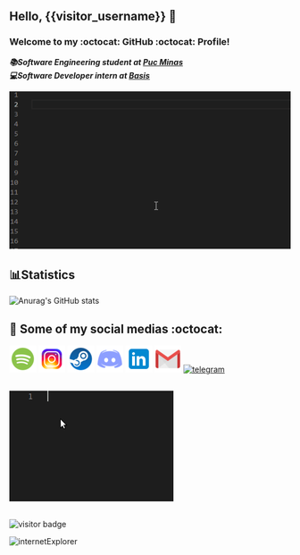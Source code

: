 ## Hello, {{visitor_username}} 👋
### Welcome to my :octocat: GitHub :octocat: Profile!

***:books:Software Engineering student at [Puc Minas](https://pucminas.br)***<br>
***:computer:Software Developer intern at [Basis](https://www.basis.com.br)***


<p>
  <img src="https://github.com/pablo-padua/pablo-padua/blob/master/user_padua.gif">
</p>


## :bar_chart:Statistics

![Anurag's GitHub stats](https://github-readme-stats.vercel.app/api?username=pablo-padua&show_icons=true&theme=solarized-light&hide=contribs,prs)


## :iphone: Some of my social medias :octocat:
<p>
  <a href="https://open.spotify.com/user/wmtfcooperm"> <img src="https://github.com/pablo-padua/pablo-padua/blob/master/spotify.png" alt="spotify"/></a>
  <a href="https://instagram.com/_pablopadua"> <img src="https://github.com/pablo-padua/pablo-padua/blob/master/instagram.png" alt="instagram"/></a>
  <a href="https://steamcommunity.com/id/paduafromwmtf"><img src="https://github.com/pablo-padua/pablo-padua/blob/master/steam.png" alt="steam"/></a>
  <a href="mailto:Padua#6834"><img src="https://github.com/pablo-padua/pablo-padua/blob/master/ds.png" alt="discord"/></a>
  <a href="https://www.linkedin.com/in/pablopadua/"> <img src="https://github.com/pablo-padua/pablo-padua/blob/master/linkedin.png" alt="linkedin"/></a>
  <a href="mailto:pablopaduav@gmail.com"><img src="https://github.com/pablo-padua/pablo-padua/blob/master/gmail.png" alt="email"/></a>
  <a href="https://t.me/PaduaRR"><img src="https://i.ibb.co/V0GL89p/rsz-21telegram.png" alt="telegram"/></a>
</p>

##

![](https://github.com/pablo-padua/pablo-padua/blob/master/semCondicoes.gif)

##

<div>
   <p>
    <img src="https://komarev.com/ghpvc/?username=pablo-padua&style=plastic&label=STALKERS:" alt="visitor badge" size="5"/>
  </p>
  <p>
    <img src="https://raw.githubusercontent.com/fnky/fnky/fnky/img/ie.jpg" alt="internetExplorer" width="128"/>  
  </p>
</div>

  
<!--
**pablo-padua/pablo-padua** is a ✨ _special_ ✨ repository because its `README.md` (this file) appears on your GitHub profile.

Here are some ideas to get you started:

- 🔭 I’m currently working on ...
- 🌱 I’m currently learning ...
- 👯 I’m looking to collaborate on ...
- 🤔 I’m looking for help with ...
- 💬 Ask me about ...
- 📫 How to reach me: ...
- 😄 Pronouns: ...
- ⚡ Fun fact: ...
-->

